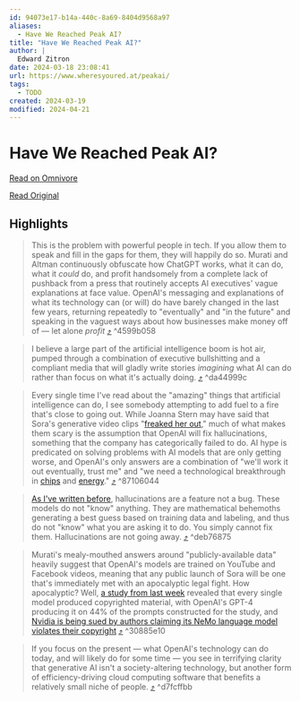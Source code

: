 ```yaml
---
id: 94073e17-b14a-440c-8a69-8404d9568a97
aliases:
  - Have We Reached Peak AI?
title: "Have We Reached Peak AI?"
author: |
  Edward Zitron
date: 2024-03-18 23:08:41
url: https://www.wheresyoured.at/peakai/
tags:
  - TODO
created: 2024-03-19
modified: 2024-04-21
---
```


# Have We Reached Peak AI?

[Read on Omnivore](https://omnivore.app/me/have-we-reached-peak-ai-18e53d30145)

[Read Original](https://www.wheresyoured.at/peakai/)

## Highlights

> This is the problem with powerful people in tech. If you allow them to speak and fill in the gaps for them, they will happily do so. Murati and Altman continuously obfuscate how ChatGPT works, what it can do, what it _could_ do, and profit handsomely from a complete lack of pushback from a press that routinely accepts AI executives' vague explanations at face value. OpenAI's messaging and explanations of what its technology can (or will) do have barely changed in the last few years, returning repeatedly to "eventually" and "in the future" and speaking in the vaguest ways about how businesses make money off of — let alone _profit_ [⤴️](https://omnivore.app/me/have-we-reached-peak-ai-18e53d30145#4599b058-7d91-4f54-975b-33f30ab850de)  ^4599b058

> I believe a large part of the artificial intelligence boom is hot air, pumped through a combination of executive bullshitting and a compliant media that will gladly write stories _imagining_ what AI can do rather than focus on what it's actually doing. [⤴️](https://omnivore.app/me/have-we-reached-peak-ai-18e53d30145#da44999c-2e4c-47e3-a263-e1600caea8c5)  ^da44999c

> Every single time I've read about the "amazing" things that artificial intelligence can do, I see somebody attempting to add fuel to a fire that's close to going out. While Joanna Stern may have said that Sora's generative video clips "[freaked her out](https://www.wsj.com/tech/personal-tech/openai-cto-sora-generative-video-interview-b66320bb?ref=wheresyoured.at)," much of what makes them scary is the assumption that OpenAI will fix hallucinations, something that the company has categorically failed to do. AI hype is predicated on solving problems with AI models that are only getting worse, and OpenAI's only answers are a combination of "we'll work it out eventually, trust me" and "we need a technological breakthrough in [chips](https://www.wsj.com/tech/ai/sam-altman-seeks-trillions-of-dollars-to-reshape-business-of-chips-and-ai-89ab3db0?ref=wheresyoured.at) and [energy](https://www.popsci.com/technology/sam-altman-age-of-ai-will-require-an-energy-breakthrough/?ref=wheresyoured.at)." [⤴️](https://omnivore.app/me/have-we-reached-peak-ai-18e53d30145#87106044-8f9d-40e8-8da3-f824554ddc95)  ^87106044

> [As I've written before](https://www.wheresyoured.at/sam-altman-fried/), hallucinations are a feature not a bug. These models do not "know" anything. They are mathematical behemoths generating a best guess based on training data and labeling, and thus do not "know" what you are asking it to do. You simply cannot fix them. Hallucinations are not going away. [⤴️](https://omnivore.app/me/have-we-reached-peak-ai-18e53d30145#deb76875-5779-4784-ae27-24c531a7a80a)  ^deb76875

> Murati's mealy-mouthed answers around "publicly-available data" heavily suggest that OpenAI's models are trained on YouTube and Facebook videos, meaning that any public launch of Sora will be one that's immediately met with an apocalyptic legal fight. How apocalyptic? Well, [a study from last week](https://www.cnbc.com/2024/03/06/gpt-4-researchers-tested-leading-ai-models-for-copyright-infringement.html?ref=wheresyoured.at) revealed that every single model produced copyrighted material, with OpenAI's GPT-4 producing it on 44% of the prompts constructed for the study, and[ Nvidia is being sued by authors claiming its NeMo language model violates their copyright](https://www.engadget.com/now-its-nvidia-being-sued-over-ai-copyright-infringement-083407300.html?ref=wheresyoured.at) [⤴️](https://omnivore.app/me/have-we-reached-peak-ai-18e53d30145#30885e10-07da-4521-8804-3b6e64a730ca)  ^30885e10

> If you focus on the present — what OpenAI's technology can do today, and will likely do for some time — you see in terrifying clarity that generative AI isn't a society-altering technology, but another form of efficiency-driving cloud computing software that benefits a relatively small niche of people. [⤴️](https://omnivore.app/me/have-we-reached-peak-ai-18e53d30145#d7fcffbb-1815-4f33-acd2-cbe8d7dddd65)  ^d7fcffbb

